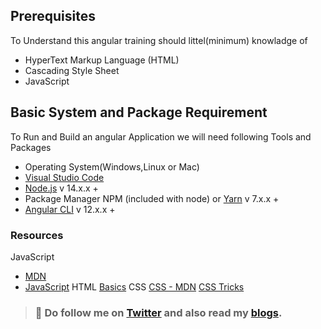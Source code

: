 ## Prerequisites 
To Understand this angular training should littel(minimum) knowladge of
- HyperText Markup Language (HTML)
- Cascading Style Sheet
- JavaScript

## Basic System and Package Requirement
To Run and Build an angular Application we will need following Tools and Packages
- Operating System(Windows,Linux or Mac)
- [Visual Studio Code](https://code.visualstudio.com/download)
- [Node.js](https://nodejs.org/en/) v 14.x.x +
- Package Manager NPM (included with node) or [Yarn](https://yarnpkg.com/) v 7.x.x +
- [Angular CLI](https://angular.io/guide/setup-local#install-the-angular-cli) v 12.x.x +

### Resources
JavaScript
- [MDN](https://developer.mozilla.org/en-US/docs/Web/JavaScript)
- [JavaScript](https://javascript.info/)
HTML
[Basics](https://developer.mozilla.org/en-US/docs/Web/HTML)
CSS
[CSS - MDN](https://developer.mozilla.org/en-US/docs/Web/CSS)
[CSS Tricks](https://css-tricks.com/)




> ### 🥳 Do follow me on [Twitter](https://twitter.com/_adarshthakur) and also read my [blogs](https://adarsh-thakur.hashnode.dev/).
